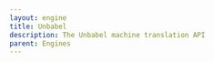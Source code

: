 ```yaml
---
layout: engine
title: Unbabel
description: The Unbabel machine translation API
parent: Engines
---
```

